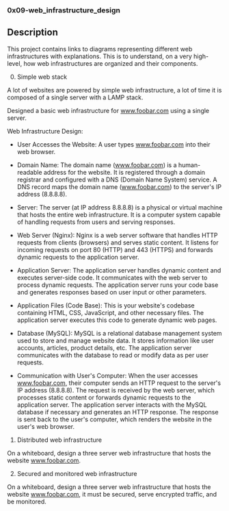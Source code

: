 ### 0x09-web_infrastructure_design

## Description

This project contains links to diagrams representing different web infrastructures with explanations.
This is to understand, on a very high-level, how web infrastructures are organized and their components.

0. Simple web stack

A lot of websites are powered by simple web infrastructure, a lot of time it is composed of a single server with a LAMP stack.

Designed a basic web infrastructure for www.foobar.com using a single server.

Web Infrastructure Design:

* User Accesses the Website:
A user types www.foobar.com into their web browser.

* Domain Name:
The domain name (www.foobar.com) is a human-readable address for the website.
It is registered through a domain registrar and configured with a DNS (Domain Name System) service.
A DNS record maps the domain name (www.foobar.com) to the server's IP address (8.8.8.8).

* Server:
The server (at IP address 8.8.8.8) is a physical or virtual machine that hosts the entire web infrastructure.
It is a computer system capable of handling requests from users and serving responses.

* Web Server (Nginx):
Nginx is a web server software that handles HTTP requests from clients (browsers) and serves static content.
It listens for incoming requests on port 80 (HTTP) and 443 (HTTPS) and forwards dynamic requests to the application server.

* Application Server:
The application server handles dynamic content and executes server-side code.
It communicates with the web server to process dynamic requests.
The application server runs your code base and generates responses based on user input or other parameters.

* Application Files (Code Base):
This is your website's codebase containing HTML, CSS, JavaScript, and other necessary files.
The application server executes this code to generate dynamic web pages.
* Database (MySQL):
MySQL is a relational database management system used to store and manage website data.
It stores information like user accounts, articles, product details, etc.
The application server communicates with the database to read or modify data as per user requests.
* Communication with User's Computer:
When the user accesses www.foobar.com, their computer sends an HTTP request to the server's IP address (8.8.8.8).
The request is received by the web server, which processes static content or forwards dynamic requests to the application server.
The application server interacts with the MySQL database if necessary and generates an HTTP response.
The response is sent back to the user's computer, which renders the website in the user's web browser.

1. Distributed web infrastructure

On a whiteboard, design a three server web infrastructure that hosts the website www.foobar.com.

2. Secured and monitored web infrastructure

On a whiteboard, design a three server web infrastructure that hosts the website www.foobar.com, it must be secured, serve encrypted traffic, and be monitored.
